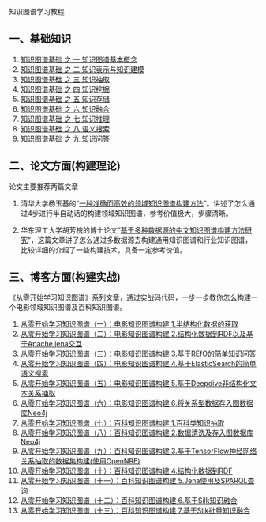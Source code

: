 
知识图谱学习教程

## 一、基础知识
1. [知识图谱基础 之 一.知识图谱基本概念](https://www.ljjyy.com/archives/2019/11/100604.html)
2. [知识图谱基础 之 二.知识表示与知识建模](https://www.ljjyy.com/archives/2019/11/100605.html)
3. [知识图谱基础 之 三.知识抽取](https://www.ljjyy.com/archives/2019/11/100606.html)
4. [知识图谱基础 之 四.知识挖掘](https://www.ljjyy.com/archives/2019/11/100607.html)
5. [知识图谱基础 之 五.知识存储](https://www.ljjyy.com/archives/2019/11/100608.html)
6. [知识图谱基础 之 六.知识融合](https://www.ljjyy.com/archives/2019/11/100609.html)
7. [知识图谱基础 之 七.知识推理](https://www.ljjyy.com/archives/2019/11/100610.html)
8. [知识图谱基础 之 八.语义搜索](https://www.ljjyy.com/archives/2019/11/100611.html)
9. [知识图谱基础 之 九.知识问答](https://www.ljjyy.com/archives/2019/11/100612.html)

## 二、论文方面(构建理论)

论文主要推荐两篇文章

1. 清华大学杨玉基的“[一种准确而高效的领域知识图谱构建方法](http://www.doc88.com/p-9979131856838.html)”。讲述了怎么通过4步进行半自动话的构建领域知识图谱，参考价值极大，步骤清晰。

2. 华东理工大学胡芳槐的博士论文“[基于多种数据源的中文知识图谱构建方法研究](http://www.doc88.com/p-0784652186719.html)”，这篇文章讲了怎么通过多数据源去构建通用知识图谱和行业知识图谱，比较详细的介绍了一些构建技术，具备一定参考价值。

## 三、博客方面(构建实战)

《从零开始学习知识图谱》系列文章，通过实战码代码，一步一步教你怎么构建一个电影领域知识图谱及百科知识图谱。
1. [从零开始学习知识图谱（一）：电影知识图谱构建 1.半结构化数据的获取](https://www.ljjyy.com/archives/2019/10/100591.html)
2. [从零开始学习知识图谱（二）：电影知识图谱构建 2.结构化数据到RDF以及基于Apache jena交互](https://www.ljjyy.com/archives/2019/10/100592.html)
3. [从零开始学习知识图谱（三）：电影知识图谱构建 3.基于REfO的简单知识问答](https://www.ljjyy.com/archives/2019/10/100593.html)
4. [从零开始学习知识图谱（四）：电影知识图谱构建 4.基于ElasticSearch的简单语义搜索](https://www.ljjyy.com/archives/2019/10/100594.html)
5. [从零开始学习知识图谱（五）：电影知识图谱构建 5.基于Deepdive非结构化文本关系抽取](https://www.ljjyy.com/archives/2019/10/100595.html)
6. [从零开始学习知识图谱（六）：电影知识图谱构建 6.将关系型数据存入图数据库Neo4j](https://www.ljjyy.com/archives/2019/10/100596.html)
7. [从零开始学习知识图谱（七）：百科知识图谱构建 1.百科类知识抽取](https://www.ljjyy.com/archives/2019/10/100597.html)
8. [从零开始学习知识图谱（八）：百科知识图谱构建 2.数据清洗及存入图数据库Neo4j](https://www.ljjyy.com/archives/2019/10/100598.html)
9. [从零开始学习知识图谱（九）：百科知识图谱构建 3.基于TensorFlow神经网络关系抽取的数据集构建(使用OpenNRE)](https://www.ljjyy.com/archives/2019/10/100599.html)
10. [从零开始学习知识图谱（十）：百科知识图谱构建 4.结构化数据到RDF](https://www.ljjyy.com/archives/2019/10/100600.html)
11. [从零开始学习知识图谱（十一）：百科知识图谱构建 5.Jena使用及SPARQL查询](https://www.ljjyy.com/archives/2019/10/100601.html)
12. [从零开始学习知识图谱（十二）：百科知识图谱构建 6.基于Silk知识融合](https://www.ljjyy.com/archives/2019/10/100602.html)
13. [从零开始学习知识图谱（十三）：百科知识图谱构建 7.基于Silk批量知识融合](https://www.ljjyy.com/archives/2019/10/100603.html)

